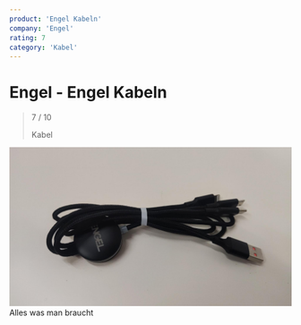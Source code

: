 ```yaml
---
product: 'Engel Kabeln'
company: 'Engel'
rating: 7
category: 'Kabel'
---
```


# Engel - Engel Kabeln
>
> 7 / 10
>
> Kabel

![Engel Kabeln](assets\engel-engel-kabeln-637b81ef-0a56-4bf6-b920-b0a82157d3f5.jpg)
Alles was man braucht
